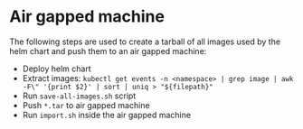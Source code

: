 # Air gapped machine

The following steps are used to create a tarball of all images used by the helm chart and push them to an air gapped machine:

- Deploy helm chart
- Extract images: `kubectl get events -n <namespace> | grep image | awk -F\" '{print $2}' | sort | uniq > "${filepath}"`
- Run `save-all-images.sh` script
- Push `*.tar` to air gapped machine
- Run `import.sh` inside the air gapped machine
